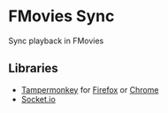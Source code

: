 # FMovies Sync

Sync playback in FMovies

## Libraries

- [Tampermonkey](https://www.tampermonkey.net/) for [Firefox](https://addons.mozilla.org/es/firefox/addon/tampermonkey/) or [Chrome](https://chrome.google.com/webstore/detail/tampermonkey/dhdgffkkebhmkfjojejmpbldmpobfkfo)
- [Socket.io](https://socket.io/)
